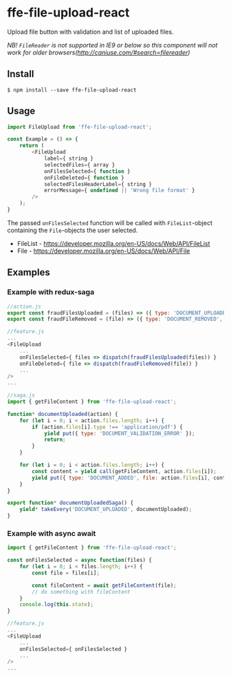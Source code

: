 # ffe-file-upload-react
Upload file button with validation and list of uploaded files. 

*NB! `FileReader` is not supported in IE9 or below so this component will not work for older browsers(http://caniuse.com/#search=filereader)*

## Install

```
$ npm install --save ffe-file-upload-react
```

## Usage

```javascript
import FileUpload from 'ffe-file-upload-react';

const Example = () => {
    return (
        <FileUpload
            label={ string }
            selectedFiles={ array }
            onFilesSelected={ function }
            onFileDeleted={ function }
            selectedFilesHeaderLabel={ string }
            errorMessage={ undefined || 'Wrong file format' }
        />
    );
}
```
The passed `onFilesSelected` function will be called with `FileList`-object containing the `File`-objects the user selected. 
* FileList - https://developer.mozilla.org/en-US/docs/Web/API/FileList
* File - https://developer.mozilla.org/en-US/docs/Web/API/File

## Examples
### Example with redux-saga
```javascript
//action.js
export const fraudFilesUploaded = (files) => ({ type: 'DOCUMENT_UPLOADED', files: files });
export const fraudFileRemoved = (file) => ({ type: 'DOCUMENT_REMOVED', file: file });
```
```javascript
//feature.js
...
<FileUpload
    ...
    onFilesSelected={ files => dispatch(fraudFilesUploaded(files)) }
    onFileDeleted={ file => dispatch(fraudFileRemoved(file)) }
    ...
/>
...
```
```javascript
//saga.js
import { getFileContent } from 'ffe-file-upload-react';

function* documentUploaded(action) {
    for (let i = 0; i < action.files.length; i++) {
        if (action.files[i].type !== 'application/pdf') {
            yield put({ type: 'DOCUMENT_VALIDATION_ERROR' });
            return;
        }
    }

    for (let i = 0; i < action.files.length; i++) {
        const content = yield call(getFileContent, action.files[i]);
        yield put({ type: 'DOCUMENT_ADDED', file: action.files[i], content });
    }
}

export function* documentUploadedSaga() {
    yield* takeEvery('DOCUMENT_UPLOADED', documentUploaded);
}
```
### Example with async await
```javascript
import { getFileContent } from 'ffe-file-upload-react';

const onFilesSelected = async function(files) {
    for (let i = 0; i < files.length; i++) {
        const file = files[i];

        const fileContent = await getFileContent(file);
        // do something with fileContent
    }
    console.log(this.state);
}
```
```javascript
//feature.js
...
<FileUpload
    ...
    onFilesSelected={ onFilesSelected }
    ...
/>
...
```
